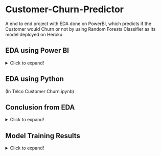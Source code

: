 # Customer-Churn-Predictor
A end to end project with EDA done on PowerBI, which predicts if the Customer would Churn or not by using Random Forests Classifier as its model deployed on Heroku

## EDA using Power BI
<details>
  <summary>Click to expand!</summary>
  
a) Home 
![image](https://user-images.githubusercontent.com/93699671/179417937-f31e7566-b54f-4ef8-bcc8-58b2133228af.png)

b) Customer Profile
![image](https://user-images.githubusercontent.com/93699671/179517757-39e0dc8a-5184-47ec-8cb4-ceabb3fd3532.png)

c) Customer Profile with Churn Selected
![image](https://user-images.githubusercontent.com/93699671/179517834-6e4f87ab-e4de-43c2-be52-9673ff31d3af.png)

d) Churners Profile
![image](https://user-images.githubusercontent.com/93699671/179417974-e5d0011f-040c-424e-bca1-3e0697cb0953.png)

e) Churn Risks for each customer (Predicted using Random Forests model)
![image](https://user-images.githubusercontent.com/93699671/179519421-95fef0d0-9bbb-4f35-8097-1762e8442536.png)

f) Key Influencers
![image](https://user-images.githubusercontent.com/93699671/179418023-c0af30aa-dfa3-448b-a93f-67bf45760957.png)

g) Top segments which influence Customer Churn
![image](https://user-images.githubusercontent.com/93699671/179418199-79a228ed-a45e-4fb8-8297-d48b65a7e06b.png)

h) QnA
![image](https://user-images.githubusercontent.com/93699671/179418156-be10f0a0-c30b-43b6-8627-4aa31c11071f.png)
  
</details>


## EDA using Python 

(In Telco Customer Churn.ipynb)


## Conclusion from EDA

<details>
  <summary>Click to expand!</summary>
1. Short term contracts have higher churn rates.
2. Month to month contract is more likely opted by customers but has the greatest impact on the Churn rate (increases likelihood to churn by 6.31x).
3. Customers with a two yearly contract have a very low churn rate.
3. People with higher tenure are very less likely to churn as compared to shorter tenure (1 year).
3. The customers who pay through electronic checks have higher churn rate whereas the ones who pay through credit card have lower churn rate.
4. Customers without an internet service have a very low churn rate.
5. Customers who have Internet service as Fiber Optics as a service are more likely to Churn.
6. Senior Citizens are more likely to churn.
7. Additional features like Security, Backup, Device Protection and Tech Support make the customer less likely to churn.
</details>

## Model Training Results
<details>
  <summary>Click to expand!</summary>
All the models are giving very good performance and their accuracy seems to be very close to each other. After applying SMOTE ENN the models performance jumps up significantly. Random Forests are giving us one of the top model performances. Hence Random Forests model was used for predicting Customer Churn. 


![image](https://user-images.githubusercontent.com/93699671/179524406-7df50350-63de-45ad-88bb-5320bb3f05f7.png)

</details>
